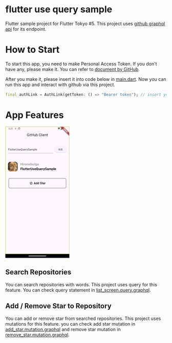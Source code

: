 # flutter use query sample

Flutter sample project for Flutter Tokyo #5.
This project uses [github graphql api](https://docs.github.com/ja/graphql) for its endpoint.

# How to Start

To start this app, you need to make Personal Access Token.
If you don't have any, please make it.
You can refer to [document by GitHub](https://docs.github.com/ja/authentication/keeping-your-account-and-data-secure/creating-a-personal-access-token).

After you make it, please insert it into code below in [main.dart](./lib/main.dart).
Now you can run this app and interact with github via this project.

```dart
final authLink = AuthLink(getToken: () => "Bearer token"); // insert your token here
```

# App Features
<img src="./docs/images/app_list_image.png" alt="アプリイメージ" width="200"/>

## Search Repositories
You can search repositories with words.
This project uses query for this feature.
You can check query statement in [list_screen.query.graphql](lib/screen/list_screen.query.graphql).

## Add / Remove Star to Repository
You can add or remove star from searched repositories.
This project uses mutations for this feature.
you can check add star mutation in [add_star.mutation.graphql](lib/mutation/add_star.mutation.graphql) and remove star mutation in [remove_star.mutation.graphql](lib/mutation/remove_star.mutation.graphql).